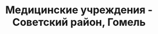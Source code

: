 ---
district_id: 3-02-3
district_name: Советский район, Гомель
title: Медицинские учреждения - Советский район, Гомель
---